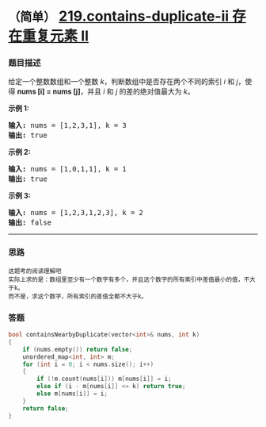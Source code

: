 # `（简单）`  [219.contains-duplicate-ii 存在重复元素 II](https://leetcode-cn.com/problems/contains-duplicate-ii/)

### 题目描述
<p>给定一个整数数组和一个整数&nbsp;<em>k</em>，判断数组中是否存在两个不同的索引<em>&nbsp;i</em>&nbsp;和<em>&nbsp;j</em>，使得&nbsp;<strong>nums [i] = nums [j]</strong>，并且 <em>i</em> 和 <em>j</em>&nbsp;的差的绝对值最大为 <em>k</em>。</p>

<p><strong>示例&nbsp;1:</strong></p>

<pre><strong>输入:</strong> nums = [1,2,3,1], k<em> </em>= 3
<strong>输出:</strong> true</pre>

<p><strong>示例 2:</strong></p>

<pre><strong>输入: </strong>nums = [1,0,1,1], k<em> </em>=<em> </em>1
<strong>输出:</strong> true</pre>

<p><strong>示例 3:</strong></p>

<pre><strong>输入: </strong>nums = [1,2,3,1,2,3], k<em> </em>=<em> </em>2
<strong>输出:</strong> false</pre>


---
### 思路
```
这题考的阅读理解吧  
实际上求的是：数组里至少有一个数字有多个，并且这个数字的所有索引中差值最小的值，不大于k。  
而不是，求这个数字，所有索引的差值全都不大于k。
```

### 答题
``` C++
bool containsNearbyDuplicate(vector<int>& nums, int k) 
{
	if (nums.empty()) return false;
	unordered_map<int, int> m;
	for (int i = 0; i < nums.size(); i++)
	{
		if (!m.count(nums[i])) m[nums[i]] = i;
		else if (i - m[nums[i]] <= k) return true;
		else m[nums[i]] = i;
	}
	return false;
}
```


